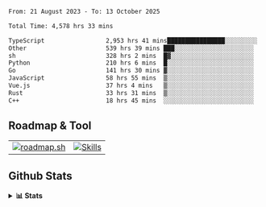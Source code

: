 <!--START_SECTION:waka-->

```txt
From: 21 August 2023 - To: 13 October 2025

Total Time: 4,578 hrs 33 mins

TypeScript                 2,953 hrs 41 mins████████████████░░░░░░░░░   64.51 %
Other                      539 hrs 39 mins ███░░░░░░░░░░░░░░░░░░░░░░   11.79 %
sh                         328 hrs 2 mins  █▓░░░░░░░░░░░░░░░░░░░░░░░   07.16 %
Python                     210 hrs 6 mins  █░░░░░░░░░░░░░░░░░░░░░░░░   04.59 %
Go                         141 hrs 30 mins ▓░░░░░░░░░░░░░░░░░░░░░░░░   03.09 %
JavaScript                 58 hrs 55 mins  ▒░░░░░░░░░░░░░░░░░░░░░░░░   01.29 %
Vue.js                     37 hrs 4 mins   ▒░░░░░░░░░░░░░░░░░░░░░░░░   00.81 %
Rust                       33 hrs 31 mins  ▒░░░░░░░░░░░░░░░░░░░░░░░░   00.73 %
C++                        18 hrs 45 mins  ░░░░░░░░░░░░░░░░░░░░░░░░░   00.41 %
```

<!--END_SECTION:waka-->

## Roadmap & Tool
<table align="center">
  <tr>
    <td>
      <a href="https://roadmap.sh">
        <img src="https://roadmap.sh/card/tall/6505f3e78dfc79db2fff8e3e?variant=dark" alt="roadmap.sh" />
      </a>
    </td>
    <td>
      <a href="https://github.com/chaninlaw">
        <img src="https://skillicons.dev/icons?i=js,typescript,nodejs,nestjs,react,next,astro,html,css,tailwind,postgres,prisma,docker,git,rust,go&perline=7&theme=dark" alt="Skills" />
      </a>
    </td>
  </tr>
</table>

## Github Stats
<details close>
  <summary><b>📊 Stats</b></summary>
  <div align="center">
    
<picture>
  <source
    srcset="https://github-readme-stats.vercel.app/api?username=chaninlaw&show_icons=true&theme=dark"
    media="(prefers-color-scheme: dark)"
  />
  <source
    srcset="https://github-readme-stats.vercel.app/api?username=chaninlaw&show_icons=true"
    media="(prefers-color-scheme: light), (prefers-color-scheme: no-preference)"
  />
  <img src="https://github-readme-stats.vercel.app/api?username=chaninlaw&show_icons=true" />
</picture>
    
<picture>
  <source
    srcset="https://github-readme-stats.vercel.app/api/top-langs/?username=chaninlaw&layout=donut&theme=dark"
    media="(prefers-color-scheme: dark)"
  />
  <source
    srcset="https://github-readme-stats.vercel.app/api/top-langs/?username=chaninlaw&layout=donut"
    media="(prefers-color-scheme: light), (prefers-color-scheme: no-preference)"
  />
  <img src="https://github-readme-stats.vercel.app/api/top-langs/?username=chaninlaw&layout=donut" />
</picture>
    
  </div>
  
</details>

